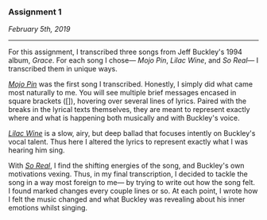 ### Assignment 1

*February 5th, 2019*

---
For this assignment, I transcribed three songs from Jeff Buckley's 1994 album, *Grace*. For each song I chose— *Mojo Pin*, *Lilac Wine*, and *So Real*— I transcribed them in unique ways.

[*Mojo Pin*](mojopin.txt) was the first song I transcribed. Honestly, I simply did what came most naturally to me. You will see multiple brief messages encased in square brackets ([]), hovering over several lines of lyrics. Paired with the breaks in the lyrical texts themselves, they are meant to represent exactly where and what is happening both musically and with Buckley's voice.

[*Lilac Wine*](lilacwine.txt) is a slow, airy, but deep ballad that focuses intently on Buckley's vocal talent. Thus here I altered the lyrics to represent exactly what I was hearing him sing.

With [*So Real*](soreal.txt), I find the shifting energies of the song, and Buckley's own motivations vexing. Thus, in my final transcription, I decided to tackle the song in a way most foreign to me— by trying to write out how the song felt. I found marked changes every couple lines or so. At each point, I wrote how I felt the music changed and what Buckley was revealing about his inner emotions whilst singing.
